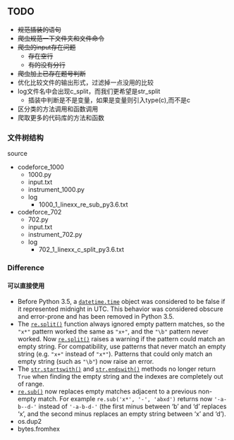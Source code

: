 ## TODO
- ~~规范插装的语句~~
- ~~爬虫规范一下文件夹和文件命令~~
- ~~爬虫的input存在问题~~
    - ~~存在空行~~
    - ~~有的没有分行~~
- ~~爬虫加上已存在题号判断~~
- 优化比较文件的输出形式，过滤掉一点没用的比较
- log文件名中会出现c_split，而我们更希望是str_split
    - 插装中判断是不是变量，如果是变量则引入type(c),而不是c
- 区分类的方法调用和函数调用
- 爬取更多的代码库的方法和函数

### 文件树结构

source

- codeforce_1000
  - 1000.py
  - input.txt
  - instrument_1000.py
  - log
    - 1000_1_linexx_re_sub_py3.6.txt
- codeforce_702
  - 702.py
  - input.txt
  - instrument_702.py
  - log
    - 702_1_linexx_c_split_py3.6.txt 

### Difference

#### 可以直接使用

- Before Python 3.5, a [`datetime.time`](https://docs.python.org/3.5/library/datetime.html#datetime.time) object was considered to be false if it represented midnight in UTC. This behavior was considered obscure and error-prone and has been removed in Python 3.5.
- The [`re.split()`](https://docs.python.org/3.5/library/re.html#re.split) function always ignored empty pattern matches, so the `"x*"` pattern worked the same as `"x+"`, and the `"\b"` pattern never worked. Now [`re.split()`](https://docs.python.org/3.5/library/re.html#re.split) raises a warning if the pattern could match an empty string. For compatibility, use patterns that never match an empty string (e.g. `"x+"` instead of `"x*"`). Patterns that could only match an empty string (such as `"\b"`) now raise an error.
- The [`str.startswith()`](https://docs.python.org/3.5/library/stdtypes.html#str.startswith) and [`str.endswith()`](https://docs.python.org/3.5/library/stdtypes.html#str.endswith) methods no longer return `True` when finding the empty string and the indexes are completely out of range. 
- [`re.sub()`](https://docs.python.org/3/library/re.html#re.sub) now replaces empty matches adjacent to a previous non-empty match. For example `re.sub('x*', '-', 'abxd')` returns now `'-a-b--d-'` instead of `'-a-b-d-'` (the first minus between ‘b’ and ‘d’ replaces ‘x’, and the second minus replaces an empty string between ‘x’ and ‘d’).
- os.dup2
- bytes.fromhex